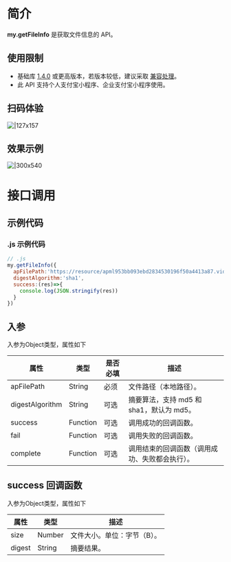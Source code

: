 
# 简介
**my.getFileInfo** 是获取文件信息的 API。

## 使用限制

- 基础库 [1.4.0](https://opendocs.alipay.com/mini/framework/lib) 或更高版本，若版本较低，建议采取 [兼容处理](https://opendocs.alipay.com/mini/framework/compatibility)。
- 此 API 支持个人支付宝小程序、企业支付宝小程序使用。

## 扫码体验
![|127x157](https://gw.alipayobjects.com/zos/skylark-tools/public/files/6b701ceeda8e89e8a76065f67b4f4946.jpeg#align=left&display=inline&height=157&margin=%5Bobject%20Object%5D&originHeight=157&originWidth=127&status=done&style=stroke&width=127)

## 效果示例
![|300x540](https://gw.alipayobjects.com/zos/skylark-tools/public/files/b5510bb7efd866b5a5368099d62156c8.gif#align=left&display=inline&height=540&margin=%5Bobject%20Object%5D&originHeight=540&originWidth=300&status=done&style=stroke&width=300)

# 接口调用

## 示例代码

### .js 示例代码
```javascript
// .js
my.getFileInfo({
  apFilePath:'https://resource/apml953bb093ebd2834530196f50a4413a87.video',
  digestAlgorithm:'sha1',
  success:(res)=>{
    console.log(JSON.stringify(res))
  }
})
```

## 入参
入参为Object类型，属性如下

| **属性** | **类型** | **是否必填** | **描述** |
| --- | --- | --- | --- |
| apFilePath | String | 必须 | 文件路径（本地路径）。 |
| digestAlgorithm | String | 可选 | 摘要算法，支持 md5 和 sha1，默认为 md5。 |
| success | Function | 可选 | 调用成功的回调函数。 |
| fail | Function | 可选 | 调用失败的回调函数。 |
| complete | Function | 可选 | 调用结束的回调函数（调用成功、失败都会执行）。 |


## success 回调函数
入参为Object类型，属性如下

| **属性** | **类型** | **描述** |
| --- | --- | --- |
| size | Number | 文件大小。单位：字节（B）。 |
| digest | String | 摘要结果。 |



